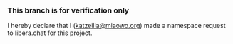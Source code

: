 ### This branch is for verification only

I hereby declare that I (katzeilla@miaowo.org) made a namespace request to libera.chat for this project.
